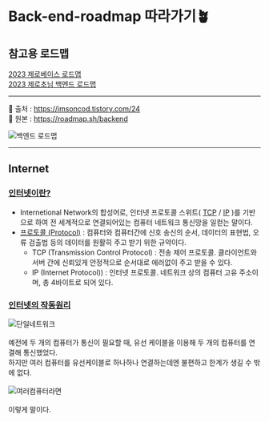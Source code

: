 # Back-end-roadmap 따라가기🪴
## 참고용 로드맵
[2023 제로베이스 로드맵](https://zero-base.co.kr/event/media_BE_school_roadmap)   
[2023 제로초님 백엔드 로드맵](https://drive.google.com/file/d/1_9zjALIVisho4xIZzmU9W6NIam14UHrX/view)   

---
🔽 출처 : https://imsoncod.tistory.com/24   
🔽 원본 : https://roadmap.sh/backend
<br>

![백엔드 로드맵](https://blog.kakaocdn.net/dn/bq03dY/btrnCzNDlUE/EQPcSTH1TGR50KCBsnC5K1/img.png)

---

## Internet

### [인터넷이란?](https://namu.wiki/w/%EC%9D%B8%ED%84%B0%EB%84%B7)
- Internetional Network의 합성어로, 인터넷 프로토콜 스위트( [TCP](https://ko.wikipedia.org/wiki/%EC%A0%84%EC%86%A1_%EC%A0%9C%EC%96%B4_%ED%94%84%EB%A1%9C%ED%86%A0%EC%BD%9C) / [IP](https://ko.wikipedia.org/wiki/%EC%9D%B8%ED%84%B0%EB%84%B7_%ED%94%84%EB%A1%9C%ED%86%A0%EC%BD%9C) )를 기반으로 하여 전 세계적으로 연결되어있는 컴퓨터 네트워크 통신망을 일컫는 말이다.<br>
- [프로토콜 (Protocol)](https://ko.dict.naver.com/#/entry/koko/066279eccf464602bd4e87f2d9c6bc81) : 컴퓨터와 컴퓨터간에 신호 송신의 순서, 데이터의 표현법, 오류 검출법 등의 데이터를 원활히 주고 받기 위한 규약이다.
  - TCP (Transmission Control Protocol) : 전송 제어 프로토콜. 클라이언트와 서버 간에 신뢰있게 안정적으로 순서대로 에러없이 주고 받을 수 있다.
  - IP (Internet Protocol)) : 인터넷 프로토콜. 네트워크 상의 컴퓨터 고유 주소이며, 총 4바이트로 되어 있다.
### [인터넷의 작동원리](https://developer.mozilla.org/ko/docs/Learn/Common_questions/Web_mechanics/How_does_the_Internet_work)
![단일네트워크](https://developer.mozilla.org/en-US/docs/Learn/Common_questions/Web_mechanics/How_does_the_Internet_work/internet-schema-1.png)   
<br>
예전에 두 개의 컴퓨터가 통신이 필요할 때, 유선 케이블을 이용해 두 개의 컴퓨터를 연결해 통신했었다.<br>
하지만 여러 컴퓨터를 유선케이블로 하나하나 연결하는데엔 불편하고 한계가 생길 수 밖에 없다.<br><br>
![여러컴퓨터라면](https://developer.mozilla.org/en-US/docs/Learn/Common_questions/Web_mechanics/How_does_the_Internet_work/internet-schema-2.png)   
<br>
이렇게 말이다.<br>
